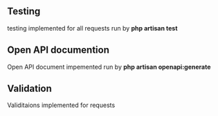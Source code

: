 ## Testing
testing implemented for all requests run by **php artisan test**

## Open API documention
Open API document impemented run by **php artisan openapi:generate**

## Validation
Validitaions implemented for requests